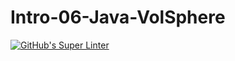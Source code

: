 # Intro-06-Java-VolSphere
[![GitHub's Super Linter](https://github.com/ICS4U-Programming-SpencerS/Intro-06-Java-VolSphere/workflows/GitHub's%20Super%20Linter/badge.svg)](https://github.com/ICS4U-Programming-SpencerS/Intro-06-Java-VolSphere/actions)
